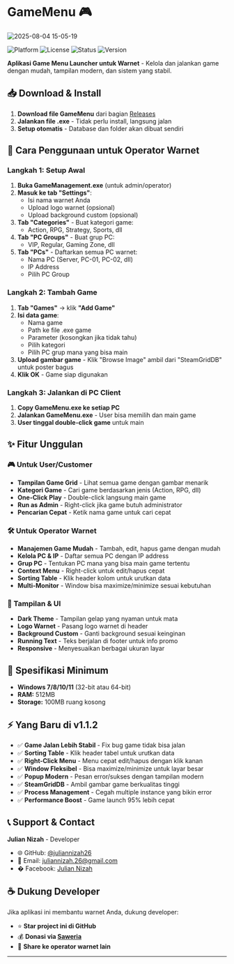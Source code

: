 # GameMenu 🎮

![2025-08-04 15-05-19](https://github.com/user-attachments/assets/217aabff-7bad-4560-8bb4-3a75976548a5)


![Platform](https://img.shields.io/badge/Platform-Windows-blue)
![License](https://img.shields.io/badge/License-MIT-yellow)
![Status](https://img.shields.io/badge/Status-Portable-brightgreen)
![Version](https://img.shields.io/badge/Version-v1.1.2-brightgreen)

**Aplikasi Game Menu Launcher untuk Warnet** - Kelola dan jalankan game dengan mudah, tampilan modern, dan sistem yang stabil.

## 📥 Download & Install

1. **Download file GameMenu** dari bagian [Releases](https://github.com/juliannizah26/GameMenu/releases)
2. **Jalankan file .exe** - Tidak perlu install, langsung jalan
3. **Setup otomatis** - Database dan folder akan dibuat sendiri

## 🎯 Cara Penggunaan untuk Operator Warnet

### Langkah 1: Setup Awal
1. **Buka GameManagement.exe** (untuk admin/operator)
2. **Masuk ke tab "Settings"**:
   - Isi nama warnet Anda
   - Upload logo warnet (opsional)
   - Upload background custom (opsional)
3. **Tab "Categories"** - Buat kategori game:
   - Action, RPG, Strategy, Sports, dll
4. **Tab "PC Groups"** - Buat grup PC:
   - VIP, Regular, Gaming Zone, dll
5. **Tab "PCs"** - Daftarkan semua PC warnet:
   - Nama PC (Server, PC-01, PC-02, dll)
   - IP Address
   - Pilih PC Group

### Langkah 2: Tambah Game
1. **Tab "Games"** → klik **"Add Game"**
2. **Isi data game**:
   - Nama game
   - Path ke file .exe game
   - Parameter (kosongkan jika tidak tahu)
   - Pilih kategori
   - Pilih PC grup mana yang bisa main
3. **Upload gambar game** - Klik "Browse Image" ambil dari "SteamGridDB" untuk poster bagus
4. **Klik OK** - Game siap digunakan

### Langkah 3: Jalankan di PC Client
1. **Copy GameMenu.exe ke setiap PC**
2. **Jalankan GameMenu.exe** - User bisa memilih dan main game
3. **User tinggal double-click game** untuk main

## ✨ Fitur Unggulan

### 🎮 Untuk User/Customer
- **Tampilan Game Grid** - Lihat semua game dengan gambar menarik
- **Kategori Game** - Cari game berdasarkan jenis (Action, RPG, dll)
- **One-Click Play** - Double-click langsung main game
- **Run as Admin** - Right-click jika game butuh administrator
- **Pencarian Cepat** - Ketik nama game untuk cari cepat

### 🛠️ Untuk Operator Warnet
- **Manajemen Game Mudah** - Tambah, edit, hapus game dengan mudah
- **Kelola PC & IP** - Daftar semua PC dengan IP address
- **Grup PC** - Tentukan PC mana yang bisa main game tertentu
- **Context Menu** - Right-click untuk edit/hapus cepat
- **Sorting Table** - Klik header kolom untuk urutkan data
- **Multi-Monitor** - Window bisa maximize/minimize sesuai kebutuhan

### 🎨 Tampilan & UI
- **Dark Theme** - Tampilan gelap yang nyaman untuk mata
- **Logo Warnet** - Pasang logo warnet di header
- **Background Custom** - Ganti background sesuai keinginan
- **Running Text** - Teks berjalan di footer untuk info promo
- **Responsive** - Menyesuaikan berbagai ukuran layar

## 🔧 Spesifikasi Minimum

- **Windows 7/8/10/11** (32-bit atau 64-bit)
- **RAM:** 512MB
- **Storage:** 100MB ruang kosong

## ⚡ Yang Baru di v1.1.2

- ✅ **Game Jalan Lebih Stabil** - Fix bug game tidak bisa jalan
- ✅ **Sorting Table** - Klik header tabel untuk urutkan data
- ✅ **Right-Click Menu** - Menu cepat edit/hapus dengan klik kanan
- ✅ **Window Fleksibel** - Bisa maximize/minimize untuk layar besar
- ✅ **Popup Modern** - Pesan error/sukses dengan tampilan modern
- ✅ **SteamGridDB** - Ambil gambar game berkualitas tinggi
- ✅ **Process Management** - Cegah multiple instance yang bikin error
- ✅ **Performance Boost** - Game launch 95% lebih cepat

## 📞 Support & Contact

**Julian Nizah** - Developer
- 🌐 GitHub: [@juliannizah26](https://github.com/juliannizah26)
- 📧 Email: juliannizah.26@gmail.com
- � Facebook: [Julian Nizah](https://facebook.com/juliannizahyt)

## ☕ Dukung Developer

Jika aplikasi ini membantu warnet Anda, dukung developer:
- ⭐ **Star project ini di GitHub**
- 💰 **Donasi via [Saweria](https://saweria.co/jndev26)**
- 📢 **Share ke operator warnet lain**

---
